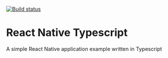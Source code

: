 [![Build status](https://ci.appveyor.com/api/projects/status/jukb931y88iugbcb?svg=true)](https://ci.appveyor.com/project/lucasalveslm/reactnativets)

# React Native Typescript

A simple React Native application example written in Typescript
